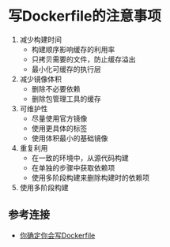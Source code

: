 # 写Dockerfile的注意事项
1. 减少构建时间
   * 构建顺序影响缓存的利用率
   * 只拷贝需要的文件，防止缓存溢出
   * 最小化可缓存的执行层
2. 减少镜像体积
   * 删除不必要依赖
   * 删除包管理工具的缓存
3. 可维护性
   * 尽量使用官方镜像
   * 使用更具体的标签
   * 使用体积最小的基础镜像
4. 重复利用
   * 在一致的环境中，从源代码构建
   * 在单独的步骤中获取依赖项
   * 使用多阶段构建来删除构建时的依赖项
5. 使用多阶段构建

## 参考连接
* [你确定你会写Dockerfile](https://fuckcloudnative.io/posts/intro-guide-to-dockerfile-best-practices/)